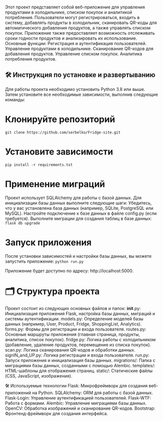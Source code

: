 Этот проект представляет собой веб-приложение для управления продуктами в холодильнике, списком покупок и аналитикой потребления. Пользователи могут регистрироваться, входить в систему, добавлять продукты в холодильник, сканировать QR-коды для автоматического добавления продуктов, а также управлять списком покупок. Приложение также предоставляет возможность отслеживать сроки годности продуктов и анализировать их использование.
Основные функции:
Регистрация и аутентификация пользователей.
Управление продуктами в холодильнике.
Сканирование QR-кодов для добавления продуктов.
Управление списком покупок.
Аналитика потребления продуктов.

## 🛠️ Инструкция по установке и развертыванию
Для работы проекта необходимо установить Python 3.8 или выше. Затем установите все необходимые зависимости, выполнив следующие команды:

# Клонируйте репозиторий
`git clone https://github.com/serbelko/Fridge-site.git`
# Установите зависимости
`pip install -r requirements.txt`
# Применение миграций
Проект использует SQLAlchemy для работы с базой данных. Для инициализации базы данных выполните следующие шаги:
Убедитесь, что у вас установлена база данных (например, SQLite, PostgreSQL или MySQL).
Настройте подключение к базе данных в файле config.py (если требуется).
Выполните миграции для создания таблиц в базе данных:
`flask db upgrade`
# Запуск приложения
После установки зависимостей и настройки базы данных, вы можете запустить приложение:
`python run.py`

Приложение будет доступно по адресу: http://localhost:5000.

# 🗂️ Структура проекта
Проект состоит из следующих основных файлов и папок:
__init__.py: Инициализация приложения Flask, настройка базы данных, миграций и системы аутентификации.
models.py: Определение моделей базы данных (например, User, Product, Fridge, ShoppingList, Analytics).
forms.py: Формы для регистрации и входа пользователя.
routes.py: Основные маршруты приложения (главная страница, продукты, аналитика, список покупок).
fridge.py: Логика работы с холодильником (добавление, удаление продуктов, перемещение из списка покупок).
scan.py: Логика сканирования QR-кодов и обработки данных.
signIN_and_UP.py: Логика регистрации и входа пользователя.
run.py: Запуск приложения и инициализация базы данных.
migrations/: Папка с миграциями базы данных, созданными с помощью Alembic.
templates/: HTML-шаблоны для отображения страниц.
static/: Статические файлы (CSS, JavaScript, изображения).

🛠️ Используемые технологии
Flask: Микрофреймворк для создания веб-приложений на Python.
SQLAlchemy: ORM для работы с базой данных.
Flask-Login: Управление аутентификацией пользователей.
Flask-WTF: Работа с формами.
Alembic: Управление миграциями базы данных.
OpenCV: Обработка изображений и сканирование QR-кодов.
Bootstrap: Фронтенд-фреймворк для создания интерфейса.
